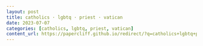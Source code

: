 ```yaml
---
layout: post
title: catholics · lgbtq · priest · vatican
date: 2023-07-07
categories: [catholics, lgbtq, priest, vatican]
content_url: https://papercliff.github.io/redirect/?q=catholics+lgbtq+priest+vatican&tbs=cdr:1,cd_min:7/6/2023,cd_max:7/8/2023
---
```

